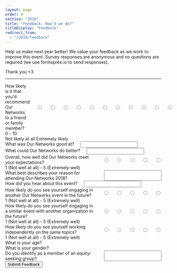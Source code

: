 ```yaml
---
layout: page
order: 0
section: "2018"
title: "Feedback: How’d we do?"
titleDisplay: "Feedback"
redirect_from:
  - "/2018/feedback"
---
```


Help us make next year better! We value your feedback as we work to improve this event. Survey responses are anonymous and no questions are required (we use formspree.io to send responses).

Thank you <3

<hr />

<form action="https://formspree.io/orga@ournetworks.ca" method="POST">

  <div class="row form-group">
    <div class="ten columns">
      <label for="recommend">How likely is it that you'd recommend Our Networks to a friend or family member?</label>
      <input type="radio" name="recommend" value="0">
      <input type="radio" name="recommend" value="1">
      <input type="radio" name="recommend" value="2">
      <input type="radio" name="recommend" value="3">
      <input type="radio" name="recommend" value="4">
      <input type="radio" name="recommend" value="5">
      <input type="radio" name="recommend" value="6">
      <input type="radio" name="recommend" value="7">
      <input type="radio" name="recommend" value="8">
      <input type="radio" name="recommend" value="9">
      <input type="radio" name="recommend" value="10">
    </div>
    <div class="ten columns">
      0 - 10 <br />
      Not likely at all  Extremely likely
    </div>
  </div>
  <div class="row form-group">
    <div class="ten columns">
      <label for="good">What was Our Networks good at?</label>
      <input type="text" id="good" class="input-text" name="good">
    </div>
  </div>
  <div class="row form-group">
    <div class="ten columns">
      <label for="do-better">What could Our Networks do better?</label>
      <input type="text" id="do-better" class="input-text" name="do-better">
    </div>
  </div>

  <div class="row form-group">
    <div class="ten columns">
      <label for="expectations">Overall, how well did Our Networks meet your expectations?
      </label>
      <input type="radio" name="expectations" value="1">
      <input type="radio" name="expectations" value="2">
      <input type="radio" name="expectations" value="3">
      <input type="radio" name="expectations" value="4">
      <input type="radio" name="expectations" value="5">
    </div>
    <div class="ten columns">
          1 (Not well at all) - 5 (Extremely well)
    </div>
  </div>
  <div class="row form-group">
    <div class="ten columns">
      <label for="reason">What best describes your reason for attending Our Networks 2018?</label>
      <input list="reasons" id="reason" name="reason">
      <datalist id="reasons">
        <option value="The topic interested me">
        <option value="I wanted to contribute my skills to to a meaningful effort">
        <option value="I wanted to connect with others who care about the same issues that I do">
        <option value="The event was recommended to me">
        <option value="Other">
      </datalist>
    </div>
  </div>
  <div class="row form-group">
    <div class="ten columns">
      <label for="hear">How did you hear about this event?</label>
      <input type="text" id="hear" class="input-text" name="hear">
    </div>
  </div>
  <div class="row form-group">
    <div class="ten columns">
      <label for="future">How likely do you see yourself engaging in another Our Networks event in the future?
      </label>
      <input type="radio" name="future" value="1">
      <input type="radio" name="future" value="2">
      <input type="radio" name="future" value="3">
      <input type="radio" name="future" value="4">
      <input type="radio" name="future" value="5">
    </div>
    <div class="ten columns">
          1 (Not well at all) - 5 (Extremely well)
    </div>
  </div>
  <div class="row form-group">
    <div class="ten columns">
      <label for="future-notus">How likely do you see yourself engaging in a similar event with another organization in the future?
      </label>
      <input type="radio" name="future-notus" value="1">
      <input type="radio" name="future-notus" value="2">
      <input type="radio" name="future-notus" value="3">
      <input type="radio" name="future-notus" value="4">
      <input type="radio" name="future-notus" value="5">
    </div>
    <div class="ten columns">
          1 (Not well at all) - 5 (Extremely well)
    </div>
  </div>

  <div class="row form-group">
    <div class="ten columns">
      <label for="future-work">How likely do you see yourself working independently on the same topics?
      </label>
      <input type="radio" name="future-work" value="1">
      <input type="radio" name="future-work" value="2">
      <input type="radio" name="future-work" value="3">
      <input type="radio" name="future-work" value="4">
      <input type="radio" name="future-work" value="5">
    </div>
    <div class="ten columns">
          1 (Not well at all) - 5 (Extremely well)
    </div>
  </div>

  <div class="row form-group">
    <div class="ten columns">
    <label for="demo-age">What is your age?
    </label>
    <datalist id="ages" id="demo-age" name="demo-age">
      <option value="Under 13 years old">
      <option value="13 – 17 years old">
      <option value="18 – 24 years old">
      <option value="25 – 34 years old">
      <option value="35 – 44 years old">
      <option value="45 – 54 years old">
      <option value="55 – 64 years old">
      <option value="65 – 74 years old">
      <option value="75 years or older">
    </datalist>
    </div>
  </div>

  <div class="row form-group">
    <div class="ten columns">
    <label for="demo-gender">What is your gender?
    <datalist id="genders" id="demo-gender" name="demo-gender">
      <option value="Prefer not to say">
      <option value="Non-binary">
      <option value="Woman">
      <option value="Man">
      <option value="Other">
    </datalist>
    </label>
    </div>
  </div>

  <div class="row form-group">
    <div class="ten columns">
    <label for="demo-equity-group">Do you identify as a member of an equity-seeking group?</label>
    <input list="equity-groups" id="demo-equity-group" name="demo-equity-group">
    <datalist id="equity-groups">
      <option value="Persons of Colour">
      <option value="Persons with Disabilities and Persons living with Mental Illness">
      <option value="Indigenous or Aboriginal (First Nations, Inuit and Métis)">
      <option value="2SLGBTQIAP">
      <option value="Women">
    </datalist>
    </div>
  </div>

  <input type="submit" name="submit" value="Submit Feedback" class="button button-primary">
  <input type="hidden" name="_format" value="plain">
  <input type="hidden" name="_subject" value="feedback submitted">
  <input type="hidden" name="_next" value="//ournetworks.ca/?signup=confirmed">
</form>
